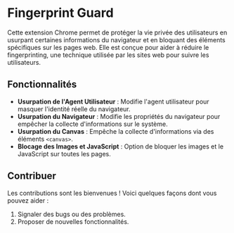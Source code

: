 # Fingerprint Guard

Cette extension Chrome permet de protéger la vie privée des utilisateurs en usurpant certaines informations du navigateur et en bloquant des éléments spécifiques sur les pages web. Elle est conçue pour aider à réduire le fingerprinting, une technique utilisée par les sites web pour suivre les utilisateurs.

## Fonctionnalités

- **Usurpation de l'Agent Utilisateur** : Modifie l'agent utilisateur pour masquer l'identité réelle du navigateur.
- **Usurpation du Navigateur** : Modifie les propriétés du navigateur pour empêcher la collecte d'informations sur le système.
- **Usurpation du Canvas** : Empêche la collecte d'informations via des éléments `<canvas>`.
- **Blocage des Images et JavaScript** : Option de bloquer les images et le JavaScript sur toutes les pages.

## Contribuer

Les contributions sont les bienvenues ! Voici quelques façons dont vous pouvez aider :

1. Signaler des bugs ou des problèmes.
2. Proposer de nouvelles fonctionnalités.
